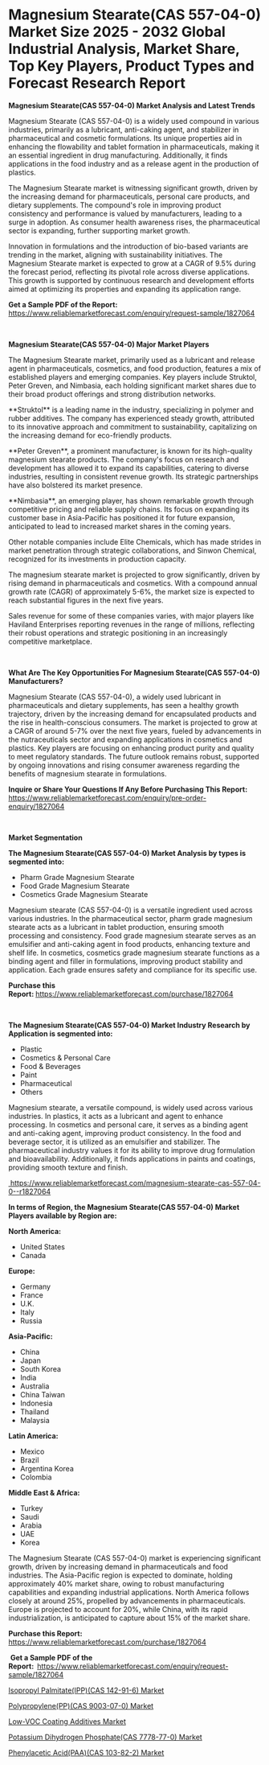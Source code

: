 <p><h1>Magnesium Stearate(CAS 557-04-0) Market Size 2025 - 2032 Global Industrial Analysis, Market Share, Top Key Players, Product Types and Forecast Research Report</h1></p><p><strong>Magnesium Stearate(CAS 557-04-0) Market Analysis and Latest Trends</strong></p>
<p><p>Magnesium Stearate (CAS 557-04-0) is a widely used compound in various industries, primarily as a lubricant, anti-caking agent, and stabilizer in pharmaceutical and cosmetic formulations. Its unique properties aid in enhancing the flowability and tablet formation in pharmaceuticals, making it an essential ingredient in drug manufacturing. Additionally, it finds applications in the food industry and as a release agent in the production of plastics.</p><p>The Magnesium Stearate market is witnessing significant growth, driven by the increasing demand for pharmaceuticals, personal care products, and dietary supplements. The compound's role in improving product consistency and performance is valued by manufacturers, leading to a surge in adoption. As consumer health awareness rises, the pharmaceutical sector is expanding, further supporting market growth. </p><p>Innovation in formulations and the introduction of bio-based variants are trending in the market, aligning with sustainability initiatives. The Magnesium Stearate market is expected to grow at a CAGR of 9.5% during the forecast period, reflecting its pivotal role across diverse applications. This growth is supported by continuous research and development efforts aimed at optimizing its properties and expanding its application range.</p></p>
<p><strong>Get a Sample PDF of the Report:&nbsp;</strong> <a href="https://www.reliablemarketforecast.com/enquiry/request-sample/1827064?utm_campaign=1110&utm_medium=2&utm_source=Github&utm_content=ia&utm_term=03042025&utm_id=magnesium-stearatecas-557-04-0">https://www.reliablemarketforecast.com/enquiry/request-sample/1827064</a></p>
<p>&nbsp;</p>
<p><strong>Magnesium Stearate(CAS 557-04-0) Major Market Players</strong></p>
<p><p>The Magnesium Stearate market, primarily used as a lubricant and release agent in pharmaceuticals, cosmetics, and food production, features a mix of established players and emerging companies. Key players include Struktol, Peter Greven, and Nimbasia, each holding significant market shares due to their broad product offerings and strong distribution networks.</p><p>**Struktol** is a leading name in the industry, specializing in polymer and rubber additives. The company has experienced steady growth, attributed to its innovative approach and commitment to sustainability, capitalizing on the increasing demand for eco-friendly products.</p><p>**Peter Greven**, a prominent manufacturer, is known for its high-quality magnesium stearate products. The company's focus on research and development has allowed it to expand its capabilities, catering to diverse industries, resulting in consistent revenue growth. Its strategic partnerships have also bolstered its market presence.</p><p>**Nimbasia**, an emerging player, has shown remarkable growth through competitive pricing and reliable supply chains. Its focus on expanding its customer base in Asia-Pacific has positioned it for future expansion, anticipated to lead to increased market shares in the coming years.</p><p>Other notable companies include Elite Chemicals, which has made strides in market penetration through strategic collaborations, and Sinwon Chemical, recognized for its investments in production capacity.</p><p>The magnesium stearate market is projected to grow significantly, driven by rising demand in pharmaceuticals and cosmetics. With a compound annual growth rate (CAGR) of approximately 5-6%, the market size is expected to reach substantial figures in the next five years.</p><p>Sales revenue for some of these companies varies, with major players like Haviland Enterprises reporting revenues in the range of millions, reflecting their robust operations and strategic positioning in an increasingly competitive marketplace.</p></p>
<p>&nbsp;</p>
<p><strong>What Are The Key Opportunities For Magnesium Stearate(CAS 557-04-0) Manufacturers?</strong></p>
<p><p>Magnesium Stearate (CAS 557-04-0), a widely used lubricant in pharmaceuticals and dietary supplements, has seen a healthy growth trajectory, driven by the increasing demand for encapsulated products and the rise in health-conscious consumers. The market is projected to grow at a CAGR of around 5-7% over the next five years, fueled by advancements in the nutraceuticals sector and expanding applications in cosmetics and plastics. Key players are focusing on enhancing product purity and quality to meet regulatory standards. The future outlook remains robust, supported by ongoing innovations and rising consumer awareness regarding the benefits of magnesium stearate in formulations.</p></p>
<p><strong>Inquire or Share Your Questions If Any Before Purchasing This Report:</strong> <a href="https://www.reliablemarketforecast.com/enquiry/pre-order-enquiry/1827064?utm_campaign=1110&utm_medium=2&utm_source=Github&utm_content=ia&utm_term=03042025&utm_id=magnesium-stearatecas-557-04-0">https://www.reliablemarketforecast.com/enquiry/pre-order-enquiry/1827064</a></p>
<p>&nbsp;</p>
<p><strong>Market Segmentation</strong></p>
<p><strong>The Magnesium Stearate(CAS 557-04-0) Market Analysis by types is segmented into:</strong></p>
<p><ul><li>Pharm Grade Magnesium Stearate</li><li>Food Grade Magnesium Stearate</li><li>Cosmetics Grade Magnesium Stearate</li></ul></p>
<p><p>Magnesium stearate (CAS 557-04-0) is a versatile ingredient used across various industries. In the pharmaceutical sector, pharm grade magnesium stearate acts as a lubricant in tablet production, ensuring smooth processing and consistency. Food grade magnesium stearate serves as an emulsifier and anti-caking agent in food products, enhancing texture and shelf life. In cosmetics, cosmetics grade magnesium stearate functions as a binding agent and filler in formulations, improving product stability and application. Each grade ensures safety and compliance for its specific use.</p></p>
<p><strong>Purchase this Report:&nbsp;</strong><a href="https://www.reliablemarketforecast.com/purchase/1827064?utm_campaign=1110&utm_medium=2&utm_source=Github&utm_content=ia&utm_term=03042025&utm_id=magnesium-stearatecas-557-04-0">https://www.reliablemarketforecast.com/purchase/1827064</a></p>
<p>&nbsp;</p>
<p><strong>The Magnesium Stearate(CAS 557-04-0) Market Industry Research by Application is segmented into:</strong></p>
<p><ul><li>Plastic</li><li>Cosmetics & Personal Care</li><li>Food & Beverages</li><li>Paint</li><li>Pharmaceutical</li><li>Others</li></ul></p>
<p><p>Magnesium stearate, a versatile compound, is widely used across various industries. In plastics, it acts as a lubricant and agent to enhance processing. In cosmetics and personal care, it serves as a binding agent and anti-caking agent, improving product consistency. In the food and beverage sector, it is utilized as an emulsifier and stabilizer. The pharmaceutical industry values it for its ability to improve drug formulation and bioavailability. Additionally, it finds applications in paints and coatings, providing smooth texture and finish.</p></p>
<p><a href="https://www.reliablemarketforecast.com/magnesium-stearate-cas-557-04-0--r1827064?utm_campaign=1110&utm_medium=2&utm_source=Github&utm_content=ia&utm_term=03042025&utm_id=magnesium-stearatecas-557-04-0">&nbsp;https://www.reliablemarketforecast.com/magnesium-stearate-cas-557-04-0--r1827064</a></p>
<p><strong>In terms of Region, the Magnesium Stearate(CAS 557-04-0) Market Players available by Region are:</strong></p>
<p>
    <p> <strong> North America: </strong>
        <ul>
            <li>United States</li>
            <li>Canada</li>
        </ul>
        </p> 
    <p> <strong> Europe: </strong>
        <ul>
            <li>Germany</li>
            <li>France</li>
            <li>U.K.</li>
            <li>Italy</li>
            <li>Russia</li>
        </ul>
        </p> 
    <p> <strong> Asia-Pacific: </strong>
        <ul>
            <li>China</li>
            <li>Japan</li>
            <li>South Korea</li>
            <li>India</li>
            <li>Australia</li>
            <li>China Taiwan</li>
            <li>Indonesia</li>
            <li>Thailand</li>
            <li>Malaysia</li>
        </ul>
        </p> 
    <p> <strong> Latin America: </strong>
        <ul>
            <li>Mexico</li>
            <li>Brazil</li>
            <li>Argentina Korea</li>
            <li>Colombia</li>
        </ul>
        </p> 
    <p> <strong> Middle East & Africa: </strong>
        <ul>
            <li>Turkey</li>
            <li>Saudi</li>
            <li>Arabia</li>
            <li>UAE</li>
            <li>Korea</li>
        </ul>
    </p>
    </p>
<p><p>The Magnesium Stearate (CAS 557-04-0) market is experiencing significant growth, driven by increasing demand in pharmaceuticals and food industries. The Asia-Pacific region is expected to dominate, holding approximately 40% market share, owing to robust manufacturing capabilities and expanding industrial applications. North America follows closely at around 25%, propelled by advancements in pharmaceuticals. Europe is projected to account for 20%, while China, with its rapid industrialization, is anticipated to capture about 15% of the market share.</p></p>
<p><strong>Purchase this Report: </strong><a href="https://www.reliablemarketforecast.com/purchase/1827064?utm_campaign=1110&utm_medium=2&utm_source=Github&utm_content=ia&utm_term=03042025&utm_id=magnesium-stearatecas-557-04-0">https://www.reliablemarketforecast.com/purchase/1827064</a></p>
<p>&nbsp;<strong>Get a Sample PDF of the Report:&nbsp;&nbsp;</strong><a href="https://www.reliablemarketforecast.com/enquiry/request-sample/1827064?utm_campaign=1110&utm_medium=2&utm_source=Github&utm_content=ia&utm_term=03042025&utm_id=magnesium-stearatecas-557-04-0">https://www.reliablemarketforecast.com/enquiry/request-sample/1827064</a></p>
<p><strong></strong></p>
<p><p><a href="https://github.com/prumrupear/Market-Research-Report-List-1/blob/main/isopropyl-palmitateippcas-142-91-6-market.md?utm_campaign=1110&utm_medium=2&utm_source=Github&utm_content=ia&utm_term=03042025&utm_id=magnesium-stearatecas-557-04-0">Isopropyl Palmitate(IPP)(CAS 142-91-6) Market</a></p><p><a href="https://github.com/romeoacuffap/Market-Research-Report-List-1/blob/main/polypropyleneppcas-9003-07-0-market.md?utm_campaign=1110&utm_medium=2&utm_source=Github&utm_content=ia&utm_term=03042025&utm_id=magnesium-stearatecas-557-04-0">Polypropylene(PP)(CAS 9003-07-0) Market</a></p><p><a href="https://github.com/borsiflorsfa/Market-Research-Report-List-1/blob/main/low-voc-coating-additives-market.md?utm_campaign=1110&utm_medium=2&utm_source=Github&utm_content=ia&utm_term=03042025&utm_id=magnesium-stearatecas-557-04-0">Low-VOC Coating Additives Market</a></p><p><a href="https://github.com/kelttnandan9/Market-Research-Report-List-1/blob/main/potassium-dihydrogen-phosphatecas-7778-77-0-market.md?utm_campaign=1110&utm_medium=2&utm_source=Github&utm_content=ia&utm_term=03042025&utm_id=magnesium-stearatecas-557-04-0">Potassium Dihydrogen Phosphate(CAS 7778-77-0) Market</a></p><p><a href="https://github.com/goreabeeran/Market-Research-Report-List-1/blob/main/phenylacetic-acidpaacas-103-82-2-market.md?utm_campaign=1110&utm_medium=2&utm_source=Github&utm_content=ia&utm_term=03042025&utm_id=magnesium-stearatecas-557-04-0">Phenylacetic Acid(PAA)(CAS 103-82-2) Market</a></p></p>